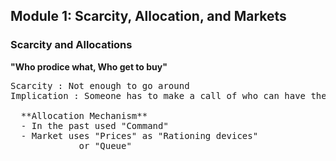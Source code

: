 ## Module 1: Scarcity, Allocation, and Markets

### Scarcity and Allocations
<strong>"Who prodice what, Who get to buy"</strong> <br>
<pre>
Scarcity : Not enough to go around
Implication : Someone has to make a call of who can have the product

  **Allocation Mechanism**
  - In the past used "Command"
  - Market uses "Prices" as "Rationing devices"
             or "Queue"  
</pre>

